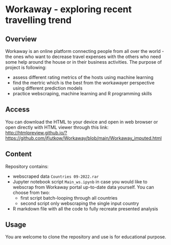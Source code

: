 # Workaway - exploring recent travelling trend

## Overview

Workaway is an online platform connecting people from all over the world - the ones who want to decrease travel expenses with the others who need some help around the house or in their business activities. The purpose of project is following:

- assess different rating metrics of the hosts using machine learning
- find the mertric which is the best from the workawayer perspective using different prediction models
- practice webscraping, machine learning and R programming skills

## Access

You can download the HTML to your device and open in web browser or open directly with HTML viewer through this link:
<http://htmlpreview.github.io/?https://github.com/jfiutkow/Workaway/blob/main/Workaway_imputed.html>

## Content

Repository contains:

- webscraped data `Countries 09-2022.rar`
- Jupyter notebook script `Main_ws.ipynb` in case you would like to webscrap from Workaway portal up-to-date data yourself. You can choose from two:
  - first script batch-looping through all countries
  - second script only webscraping the single input country
- R markdown file with all the code to fully recreate presented analysis

## Usage

You are welcome to clone the repository and use is for educational purpose.
